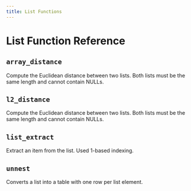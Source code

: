 ```yaml
---
title: List Functions
---
```


# List Function Reference

<!-- DOCSGEN_START list_functions -->

## `array_distance`

Compute the Euclidean distance between two lists. Both lists must be the same length and cannot contain NULLs.

## `l2_distance`

Compute the Euclidean distance between two lists. Both lists must be the same length and cannot contain NULLs.

## `list_extract`

Extract an item from the list. Used 1-based indexing.

## `unnest`

Converts a list into a table with one row per list element.


<!-- DOCSGEN_END -->
